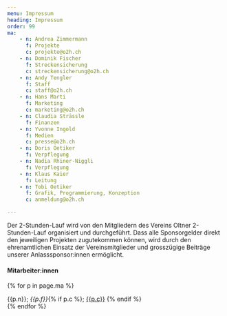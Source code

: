 ```yaml
---
menu: Impressum
heading: Impressum
order: 99
ma:
    - n: Andrea Zimmermann
      f: Projekte
      c: projekte@o2h.ch
    - n: Dominik Fischer
      f: Streckensicherung
      c: streckensicherung@o2h.ch
    - n: Andy Tengler
      f: Staff
      c: staff@o2h.ch
    - n: Hans Marti
      f: Marketing
      c: marketing@o2h.ch
    - n: Claudia Strässle
      f: Finanzen
    - n: Yvonne Ingold
      f: Medien
      c: presse@o2h.ch
    - n: Doris Oetiker
      f: Verpflegung
    - n: Nadia Rhiner-Niggli
      f: Verpflegung
    - n: Klaus Kaier
      f: Leitung
    - n: Tobi Oetiker
      f: Grafik, Programmierung, Konzeption
      c: anmeldung@o2h.ch

---
```

Der 2-Stunden-Lauf wird von den Mitgliedern des Vereins Oltner 2-Stunden-Lauf organisiert und durchgeführt. Dass alle Sponsorgelder direkt den jeweiligen Projekten zugutekommen können, wird durch den ehrenamtlichen Einsatz der Vereinsmitglieder und grosszügige Beiträge unserer Anlasssponsor:innen ermöglicht.


<h4>Mitarbeiter:innen</h4>

<div class="uk-column-1-2@m">

{% for p in page.ma %}
<div class="uk-margin-bottom">{{p.n}}; <i>{{p.f}}</i>{% if p.c %};
    <a href="mailto:{{p.c}}">{{p.c}}</a>
  {% endif %}
</div>
{% endfor %}
</div>
